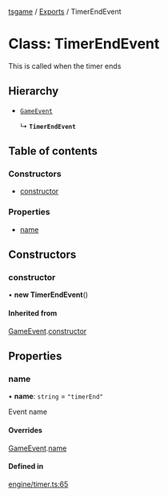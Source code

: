 [tsgame](../README.md) / [Exports](../modules.md) / TimerEndEvent

# Class: TimerEndEvent

This is called when the timer ends

## Hierarchy

- [`GameEvent`](GameEvent.md)

  ↳ **`TimerEndEvent`**

## Table of contents

### Constructors

- [constructor](TimerEndEvent.md#constructor)

### Properties

- [name](TimerEndEvent.md#name)

## Constructors

### constructor

• **new TimerEndEvent**()

#### Inherited from

[GameEvent](GameEvent.md).[constructor](GameEvent.md#constructor)

## Properties

### name

• **name**: `string` = `"timerEnd"`

Event name

#### Overrides

[GameEvent](GameEvent.md).[name](GameEvent.md#name)

#### Defined in

[engine/timer.ts:65](https://github.com/ashleycheung/tsgame/blob/46dfc92/src/engine/timer.ts#L65)
